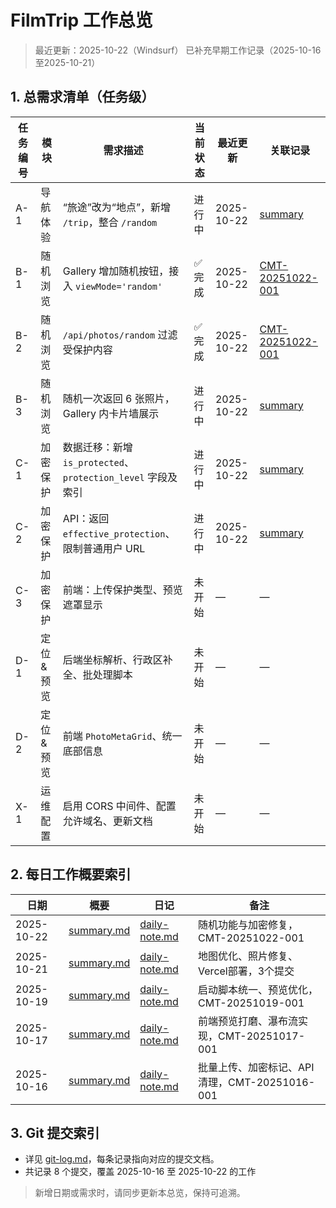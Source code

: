 # FilmTrip 工作总览
> 最近更新：2025-10-22（Windsurf）
> 已补充早期工作记录（2025-10-16至2025-10-21）

## 1. 总需求清单（任务级）
| 任务编号 | 模块 | 需求描述 | 当前状态 | 最近更新 | 关联记录 |
| --- | --- | --- | --- | --- | --- |
| A-1 | 导航体验 | “旅途”改为“地点”，新增 `/trip`，整合 `/random` | 进行中 | 2025-10-22 | [summary](2025-10-22/summary.md) |
| B-1 | 随机浏览 | Gallery 增加随机按钮，接入 `viewMode='random'` | ✅ 完成 | 2025-10-22 | [CMT-20251022-001](2025-10-22/commits/CMT-20251022-001.md) |
| B-2 | 随机浏览 | `/api/photos/random` 过滤受保护内容 | ✅ 完成 | 2025-10-22 | [CMT-20251022-001](2025-10-22/commits/CMT-20251022-001.md) |
| B-3 | 随机浏览 | 随机一次返回 6 张照片，Gallery 内卡片墙展示 | 进行中 | 2025-10-22 | [summary](2025-10-22/summary.md) |
| C-1 | 加密保护 | 数据迁移：新增 `is_protected`、`protection_level` 字段及索引 | 进行中 | 2025-10-22 | [summary](2025-10-22/summary.md) |
| C-2 | 加密保护 | API：返回 `effective_protection`、限制普通用户 URL | 进行中 | 2025-10-22 | [summary](2025-10-22/summary.md) |
| C-3 | 加密保护 | 前端：上传保护类型、预览遮罩显示 | 未开始 | — | — |
| D-1 | 定位 & 预览 | 后端坐标解析、行政区补全、批处理脚本 | 未开始 | — | — |
| D-2 | 定位 & 预览 | 前端 `PhotoMetaGrid`、统一底部信息 | 未开始 | — | — |
| X-1 | 运维配置 | 启用 CORS 中间件、配置允许域名、更新文档 | 未开始 | — | — |

## 2. 每日工作概要索引
| 日期 | 概要 | 日记 | 备注 |
| --- | --- | --- | --- |
| 2025-10-22 | [summary.md](2025-10-22/summary.md) | [daily-note.md](2025-10-22/daily-note.md) | 随机功能与加密修复，CMT-20251022-001 |
| 2025-10-21 | [summary.md](2025-10-21/summary.md) | [daily-note.md](2025-10-21/daily-note.md) | 地图优化、照片修复、Vercel部署，3个提交 |
| 2025-10-19 | [summary.md](2025-10-19/summary.md) | [daily-note.md](2025-10-19/daily-note.md) | 启动脚本统一、预览优化，CMT-20251019-001 |
| 2025-10-17 | [summary.md](2025-10-17/summary.md) | [daily-note.md](2025-10-17/daily-note.md) | 前端预览打磨、瀑布流实现，CMT-20251017-001 |
| 2025-10-16 | [summary.md](2025-10-16/summary.md) | [daily-note.md](2025-10-16/daily-note.md) | 批量上传、加密标记、API清理，CMT-20251016-001 |

## 3. Git 提交索引
- 详见 [git-log.md](git-log.md)，每条记录指向对应的提交文档。
- 共记录 8 个提交，覆盖 2025-10-16 至 2025-10-22 的工作

> 新增日期或需求时，请同步更新本总览，保持可追溯。  

